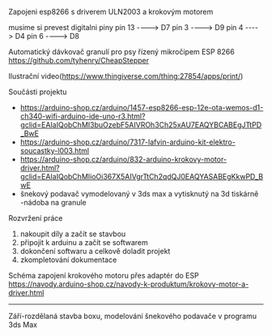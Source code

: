 Zapojeni esp8266 s driverem ULN2003 a krokovým motorem

musime si prevest digitalni piny
pin 13 ---->  D7
pin 3  ---->  D9
pin 4  ---->  D4
pin 6  ---->  D8

Automatický dávkovač granulí pro psy řízený mikročipem ESP 8266
https://github.com/tyhenry/CheapStepper

Ilustrační video(https://www.thingiverse.com/thing:27854/apps/print/)

Součásti projektu
- https://arduino-shop.cz/arduino/1457-esp8266-esp-12e-ota-wemos-d1-ch340-wifi-arduino-ide-uno-r3.html?gclid=EAIaIQobChMI3buOzebF5AIVROh3Ch25xAU7EAQYBCABEgJTtPD_BwE
- https://arduino-shop.cz/arduino/7317-lafvin-arduino-kit-elektro-soucastky-l003.html
- https://arduino-shop.cz/arduino/832-arduino-krokovy-motor-driver.html?gclid=EAIaIQobChMIioOi367X5AIVgrTtCh2qdQJ0EAQYASABEgKkwPD_BwE
- šnekový podavač vymodelovaný v 3ds max a vytisknutý na 3d tiskárně
-nádoba na granule

Rozvržení práce
1. nakoupit díly a začít se stavbou
2. připojit k arduinu a začít se softwarem
3. dokončení softwaru a celkově doladit projekt
4. zkompletování dokumentace

Schéma zapojení krokového motoru přes adaptér do ESP
https://navody.arduino-shop.cz/navody-k-produktum/krokovy-motor-a-driver.html

_______________________________________________________________________________________________________________________________
Září-rozdělaná stavba boxu, modelování šnekového podavače v programu 3ds Max
